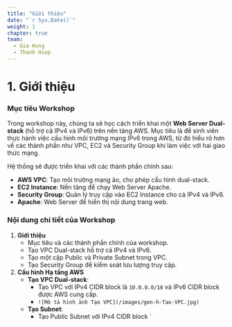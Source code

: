 ```yaml
---
title: "Giới thiệu"
date: "`r Sys.Date()`"
weight: 1
chapter: true
team:
  - Gia Hung
  - Thanh Hiep
---
```


# 1. Giới thiệu

### Mục tiêu Workshop

Trong workshop này, chúng ta sẽ học cách triển khai một **Web Server Dual-stack** (hỗ trợ cả IPv4 và IPv6) trên nền tảng AWS. Mục tiêu là để sinh viên thực hành việc cấu hình môi trường mạng IPv6 trong AWS, từ đó hiểu rõ hơn về các thành phần như VPC, EC2 và Security Group khi làm việc với hai giao thức mạng.

Hệ thống sẽ được triển khai với các thành phần chính sau:
* **AWS VPC**: Tạo môi trường mạng ảo, cho phép cấu hình dual-stack.
* **EC2 Instance**: Nền tảng để chạy Web Server Apache.
* **Security Group**: Quản lý truy cập vào EC2 Instance cho cả IPv4 và IPv6.
* **Apache**: Web Server để hiển thị nội dung trang web.

### Nội dung chi tiết của Workshop

1.  **Giới thiệu**
    * Mục tiêu và các thành phần chính của workshop.
    * Tạo VPC Dual-stack hỗ trợ cả IPv4 và IPv6.
    * Tạo một cặp Public và Private Subnet trong VPC.
    * Tạo Security Group để kiểm soát lưu lượng truy cập.
2.  **Cấu hình Hạ tầng AWS**
    * **Tạo VPC Dual-stack**:
        * Tạo VPC với IPv4 CIDR block là `10.0.0.0/16` và IPv6 CIDR block được AWS cung cấp.
        * `![Mô tả hình ảnh Tạo VPC](/images/gen-h-Tao-VPC.jpg)`
    * **Tạo Subnet**:
        * Tạo Public Subnet với IPv4 CIDR block `

